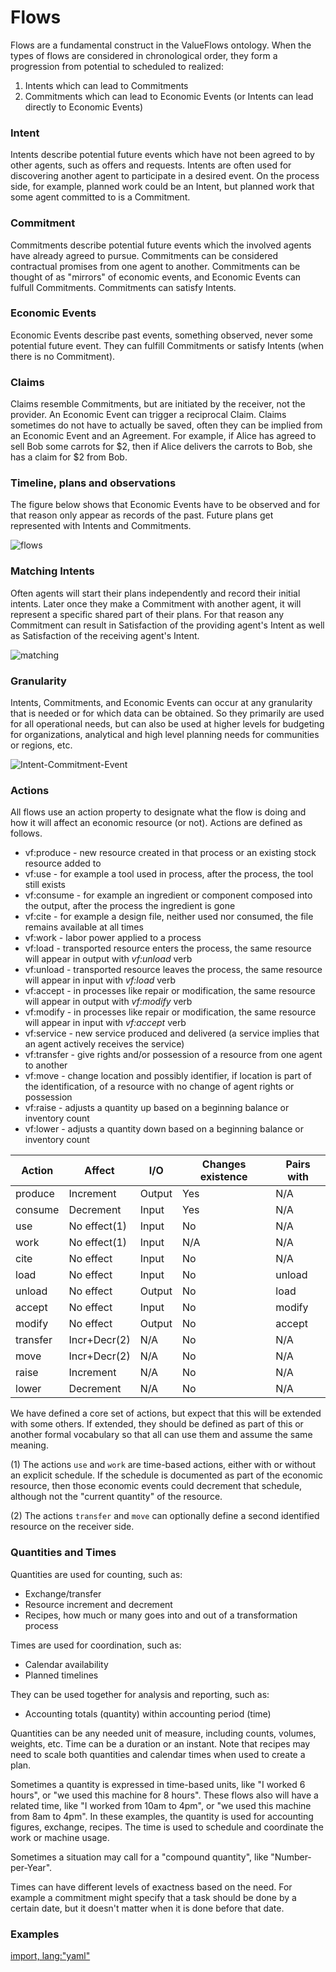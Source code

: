 # Flows

Flows are a fundamental construct in the ValueFlows ontology. When the types of flows are considered in chronological order, they form a progression from potential to scheduled to realized:

1. Intents which can lead to Commitments
2. Commitments which can lead to Economic Events (or Intents can lead directly to Economic Events)

### Intent

Intents describe potential future events which have not been agreed to by other agents, such as offers and requests. Intents are often used for discovering another agent to participate in a desired event. On the process side, for example, planned work could be an Intent, but planned work that some agent committed to is a Commitment.


### Commitment

Commitments describe potential future events which the involved agents have already agreed to pursue. Commitments can be considered contractual promises from one agent to another.  Commitments can be thought of as "mirrors" of economic events, and Economic Events can fulfull Commitments.  Commitments can satisfy Intents. 


### Economic Events

Economic Events describe past events, something observed, never some potential future event.  They can fulfill Commitments or satisfy Intents (when there is no Commitment).

### Claims

Claims resemble Commitments, but are initiated by the receiver, not the provider.  An Economic Event can trigger a reciprocal Claim.  Claims sometimes do not have to actually be saved, often they can be implied from an Economic Event and an Agreement.  For example, if Alice has agreed to sell Bob some carrots for $2, then if Alice delivers the carrots to Bob, she has a claim for $2 from Bob.

### Timeline, plans and observations

The figure below shows that Economic Events have to be observed and for that reason only appear as records of the past. Future plans get represented with Intents and Commitments.

![flows](https://raw.githubusercontent.com/valueflows/valueflows/master/assets/flows.png)

### Matching Intents

Often agents will start their plans independently and record their initial intents. Later once they make a Commitment with another agent, it will represent a specific shared part of their plans. For that reason any Commitment can result in Satisfaction of the providing agent's Intent as well as Satisfaction of the receiving agent's Intent.


![matching](https://raw.githubusercontent.com/valueflows/valueflows/master/assets/matched.png)

### Granularity

Intents, Commitments, and Economic Events can occur at any granularity that is needed or for which data can be obtained.  So they primarily are used for all operational needs, but can also be used at higher levels for budgeting for organizations, analytical and high level planning needs for communities or regions, etc.

![Intent-Commitment-Event](https://rawgit.com/valueflows/valueflows/master/release-doc-in-process/i-c-e.png)


### Actions

All flows use an action property to designate what the flow is doing and how it will affect an economic resource (or not).  Actions are defined as follows.

* vf:produce - new resource created in that process or an existing stock resource added to
* vf:use - for example a tool used in process, after the process, the tool still exists
* vf:consume - for example an ingredient or component composed into the output, after the process the ingredient is gone
* vf:cite - for example a design file, neither used nor consumed, the file remains available at all times
* vf:work - labor power applied to a process
* vf:load -  transported resource enters the process, the same resource will appear in output with *vf:unload* verb
* vf:unload -  transported resource leaves the process, the same resource will appear in input with *vf:load* verb
* vf:accept - in processes like repair or modification, the same resource will appear in output with *vf:modify* verb
* vf:modify - in processes like repair or modification, the same resource will appear in input with *vf:accept* verb
* vf:service - new service produced and delivered (a service implies that an agent actively receives the service)
* vf:transfer - give rights and/or possession of a resource from one agent to another
* vf:move - change location and possibly identifier, if location is part of the identification, of a resource with no change of agent rights or possession
* vf:raise - adjusts a quantity up based on a beginning balance or inventory count
* vf:lower - adjusts a quantity down based on a beginning balance or inventory count

Action | Affect | I/O | Changes existence | Pairs with |
------ | ------ | --- | ----------------- | ---------- |
produce | Increment  | Output | Yes | N/A |
consume | Decrement  | Input | Yes  | N/A |
use | No effect(1)  | Input | No | N/A |
work | No effect(1)  | Input | N/A  | N/A |
cite | No effect  | Input | No | N/A |
load | No effect  | Input | No  | unload |
unload | No effect  | Output | No  | load |
accept | No effect  | Input | No  | modify |
modify | No effect  | Output | No  | accept |
transfer | Incr+Decr(2) | N/A | No | N/A |
move | Incr+Decr(2) | N/A | No | N/A |
raise | Increment | N/A | No | N/A |
lower | Decrement | N/A | No | N/A |

We have defined a core set of actions, but expect that this will be extended with some others. If extended, they should be defined as part of this or another formal vocabulary so that all can use them and assume the same meaning. 

(1) The actions `use` and `work` are time-based actions, either with or without an explicit schedule. If the schedule is documented as part of the economic resource, then those economic events could decrement that schedule, although not the "current quantity" of the resource.

(2) The actions `transfer` and `move` can optionally define a second identified resource on the receiver side.

### Quantities and Times

Quantities are used for counting, such as:
* Exchange/transfer
* Resource increment and decrement
* Recipes, how much or many goes into and out of a transformation process

Times are used for coordination, such as:
* Calendar availability
* Planned timelines

They can be used together for analysis and reporting, such as:
* Accounting totals (quantity) within accounting period (time)

Quantities can be any needed unit of measure, including counts, volumes, weights, etc.  Time can be a duration or an instant.  Note that recipes may need to scale both quantities and calendar times when used to create a plan.

Sometimes a quantity is expressed in time-based units, like "I worked 6 hours", or "we used this machine for 8 hours".  These flows also will have a related time, like "I worked from 10am to 4pm", or "we used this machine from 8am to 4pm". In these examples, the quantity is used for accounting figures, exchange, recipes.  The time is used to schedule and coordinate the work or machine usage.

Sometimes a situation may call for a "compound quantity", like "Number-per-Year".

Times can have different levels of exactness based on the need.  For example a commitment might specify that a task should be done by a certain date, but it doesn't matter when it is done before that date.


### Examples

[import, lang:"yaml"](../../examples/fulfill-satisfy.yaml)
